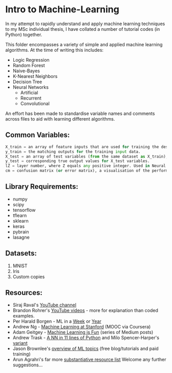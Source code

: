 
# Intro to Machine-Learning
In my attempt to rapidly understand and apply machine learning techniques to my MSc individual thesis, I have collated a number of tutorial codes (in Python) together.

This folder encompasses a variety of simple and applied machine learning algorithms. At the time of writing this includes:
* Logic Regression
* Random Forest
* Naive-Bayes
* K-Nearest Neighbors
* Decision Tree
* Neural Networks
	- Artificial
	- Recurrent
	- Convolutional

An effort has been made to standardise variable names and comments across files to aid with learning different algorithms.

## Common Variables:
```python
X_train = an array of feature inputs that are used for training the desired algorithm. Typically a subset of a larger dataset.
y_train = the matching outputs for the training input data.
X_test = an array of test variables (from the same dataset as X_train), which are used to validate the accuracy of the algorithms on "unseen" data.
y_test = corresponding true output values for X_test variables.
lZ = layer number, where Z equals any positive integer. Used in Neural Networks.
cm = confusion matrix (or error matrix), a visualisation of the performance on an ML algorithm.
```

## Library Requirements:
+ numpy
+ scipy
+ tensorflow
+ tflearn
+ sklearn
+ keras
+ pybrain
+ lasagne

## Datasets:
1. MNIST
2. Iris
3. Custom copies

## Resources:
* Siraj Raval's [YouTube channel](https://www.youtube.com/channel/UCWN3xxRkmTPmbKwht9FuE5A)
* Brandon Rohrer's [YouTube videos](https://www.youtube.com/user/BrandonRohrer) - more for explanation than coded examples.
* Per Harald Borgen - ML in a [Week](https://medium.com/learning-new-stuff/machine-learning-in-a-week-a0da25d59850) or [Year](https://medium.com/learning-new-stuff/machine-learning-in-a-year-cdb0b0ebd29c)
* Andrew Ng - [Machine Learning at Stanford](https://www.coursera.org/learn/machine-learning) (MOOC via Coursera)
* Adam Geitgey - [Machine Learning is Fun](https://medium.com/@ageitgey/machine-learning-is-fun-80ea3ec3c471) (series of Medium posts)
* Andrew Trask - [A NN in 11 lines of Python](https://iamtrask.github.io/2015/07/12/basic-python-network/) and Milo Spencer-Harper's [variant](https://medium.com/technology-invention-and-more/how-to-build-a-simple-neural-network-in-9-lines-of-python-code-cc8f23647ca1)
* Jason Brownlee's [overview of ML topics](http://machinelearningmastery.com/start-here/) (free blog/tutorials and paid training)
* Arun Agrahri's far more [substantiative resource list](https://hackernoon.com/index-of-best-ai-machine-learning-resources-71ba0c73e34d)
Welcome any further suggestions...
